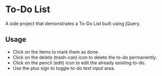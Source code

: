 # To-Do List
A side project that demonstrates a To-Do List built using jQuery.
## Usage
* Click on the items to mark them as done.
* Click on the delete (trash-can) icon to delete the to-do permanently.
* Click on the pencil (edit) icon to edit the already existing to-do.
* Use the plus sign to toggle to-do text input area.
